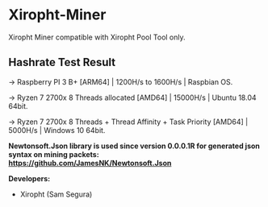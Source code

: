 # Xiropht-Miner
Xiropht Miner compatible with Xiropht Pool Tool only.

<h2>Hashrate Test Result</h2>

-> Raspberry PI 3 B+ [ARM64] | 1200H/s to 1600H/s | Raspbian OS.

-> Ryzen 7 2700x 8 Threads allocated [AMD64] | 15000H/s | Ubuntu 18.04 64bit.

-> Ryzen 7 2700x 8 Threads + Thread Affinity + Task Priority [AMD64] | 5000H/s | Windows 10 64bit.

**Newtonsoft.Json library is used since version 0.0.0.1R for generated json syntax on mining packets: https://github.com/JamesNK/Newtonsoft.Json**

**Developers:**

- Xiropht (Sam Segura)
